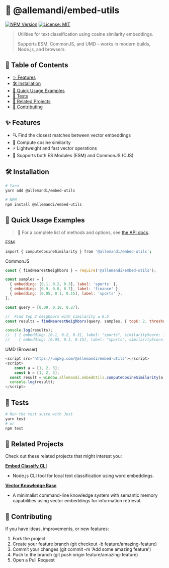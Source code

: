 # 📖 @allemandi/embed-utils

[![NPM Version](https://img.shields.io/npm/v/@allemandi/embed-utils)](https://www.npmjs.com/package/@allemandi/embed-utils)
[![License: MIT](https://img.shields.io/badge/License-MIT-yellow.svg)](https://github.com/allemandi/embed-utils/blob/main/LICENSE)

> Utilities for text classification using cosine similarity embeddings.
>
> Supports ESM, CommonJS, and UMD – works in modern builds, Node.js, and browsers.
 
<!-- omit from toc -->
## 🔖 Table of Contents
- [✨ Features](#-features)
- [🛠️ Installation](#️-installation)
- [🚀 Quick Usage Examples](#-quick-usage-examples)
- [🧪 Tests](#-tests)
- [🔗 Related Projects](#-related-projects)
- [🤝 Contributing](#-contributing)


## ✨ Features

- 🔍 Find the closest matches between vector embeddings
- 📐 Compute cosine similarity
- ⚡ Lightweight and fast vector operations
- 🧪 Supports both ES Modules (ESM) and CommonJS (CJS)

## 🛠️ Installation
```bash
# Yarn
yarn add @allemandi/embed-utils

# NPM
npm install @allemandi/embed-utils
```

## 🚀 Quick Usage Examples

> 📘 For a complete list of methods and options, see [the API docs](https://github.com/allemandi/@allemandi/embed-utils/docs/API.md).

 
ESM
```bash
import { computeCosineSimilarity } from '@allemandi/embed-utils';
```
CommonJS

```js
const { findNearestNeighbors } = require('@allemandi/embed-utils');

const samples = [
  { embedding: [0.1, 0.2, 0.3], label: 'sports' },
  { embedding: [0.9, 0.8, 0.7], label: 'finance' },
  { embedding: [0.05, 0.1, 0.15], label: 'sports' },
];

const query = [0.09, 0.18, 0.27];

//  Find top 2 neighbors with similarity ≥ 0.5
const results = findNearestNeighbors(query, samples, { topK: 2, threshold: 0.5 });

console.log(results);
//  [ { embedding: [0.1, 0.2, 0.3], label: "sports", similarityScore: 1 },
//    { embedding: [0.05, 0.1, 0.15], label: "sports", similarityScore: 1 } ] 
```
UMD (Browser)
```js
<script src="https://unpkg.com/@allemandi/embed-utils"></script>
<script>
    const a = [1, 2, 3];
    const b = [1, 2, 3];
  const result = window.allemandi.embedUtils.computeCosineSimilarity(a, b);
  console.log(result);
</script>
```

## 🧪 Tests
```bash
# Run the test suite with Jest
yarn test
# or
npm test
```

## 🔗 Related Projects
Check out these related projects that might interest you:

**[Embed Classify CLI](https://github.com/allemandi/embed-classify-cli)**
- Node.js CLI tool for local text classification using word embeddings.

**[Vector Knowledge Base](https://github.com/allemandi/vector-knowledge-base)**  
- A minimalist command-line knowledge system with semantic memory capabilities using vector embeddings for information retrieval.


## 🤝 Contributing
If you have ideas, improvements, or new features:

1. Fork the project
2. Create your feature branch (git checkout -b feature/amazing-feature)
3. Commit your changes (git commit -m 'Add some amazing feature')
4. Push to the branch (git push origin feature/amazing-feature)
5. Open a Pull Request